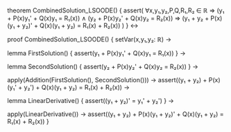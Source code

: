 theorem CombinedSolution_LSOODE() {
  assert(
    ∀x,y₁,y₂,P,Q,R₁,R₂ ∈ ℝ ⇒
    (y₁ + P(x)y₁' + Q(x)y₁ = R₁(x)) ∧
    (y₂ + P(x)y₂' + Q(x)y₂ = R₂(x)) ⇒
    (y₁ + y₂ + P(x)(y₁ + y₂)' + Q(x)(y₁ + y₂) = R₁(x) + R₂(x))
  )
} ↔

proof CombinedSolution_LSOODE() {
  setVar(x,y₁,y₂: ℝ) →
  
  lemma FirstSolution() {
    assert(y₁ + P(x)y₁' + Q(x)y₁ = R₁(x))
  } →
  
  lemma SecondSolution() {
    assert(y₂ + P(x)y₂' + Q(x)y₂ = R₂(x))
  } →
  
  apply(Addition(FirstSolution(), SecondSolution())) →
  assert((y₁ + y₂) + P(x)(y₁' + y₂') + Q(x)(y₁ + y₂) = R₁(x) + R₂(x)) →
  
  lemma LinearDerivative() {
    assert((y₁ + y₂)' = y₁' + y₂')
  } →
  
  apply(LinearDerivative()) →
  assert((y₁ + y₂) + P(x)(y₁ + y₂)' + Q(x)(y₁ + y₂) = R₁(x) + R₂(x))
}